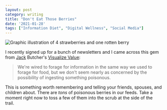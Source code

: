 ```yaml
---
layout: post
category: writing
title: "Don't Eat Those Berries"
date: '2021-01-28'
tags: ["Information Diet", "Digital Wellness", "Social Media"]
---
```



![Graphic illustration of 4 strawberries and one rotten berry](https://campbell17.s3.amazonaws.com/posts/berry.jpg)

I recently signed up for a bunch of newsletters and I came across this gem from [Jack](https://twitter.com/jackbutcher) Butcher's [Visualize Value](https://visualizevalue.substack.com/):

> We're wired to forage for information in the same way we used to forage for food, but we don't seem nearly as concerned by the possibility of ingesting something poisonous.

This is something worth remembering and telling your friends, spouses, and children about. There are _tons_ of poisonous berries in our feeds. Take a moment right now to toss a few of them into the scrub at the side of the trail.
